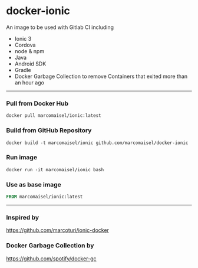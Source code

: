 # docker-ionic
An image to be used with Gitlab CI including 

- Ionic 3
- Cordova
- node & npm
- Java
- Android SDK
- Gradle
- Docker Garbage Collection to remove Containers that exited more than an hour ago

----

### Pull from Docker Hub
```
docker pull marcomaisel/ionic:latest
```

### Build from GitHub Repository
```
docker build -t marcomaisel/ionic github.com/marcomaisel/docker-ionic
```

### Run image
```
docker run -it marcomaisel/ionic bash
```

### Use as base image
```Dockerfile
FROM marcomaisel/ionic:latest
```

-----

### Inspired by
https://github.com/marcoturi/ionic-docker

### Docker Garbage Collection by
https://github.com/spotify/docker-gc
